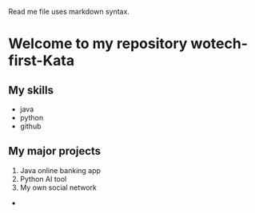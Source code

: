 Read me file uses markdown syntax. 

# Welcome to my repository wotech-first-Kata
## My skills
- java
- python
- github
## My major projects
1. Java online banking app
2. Python AI tool
3. My own social network
- 
